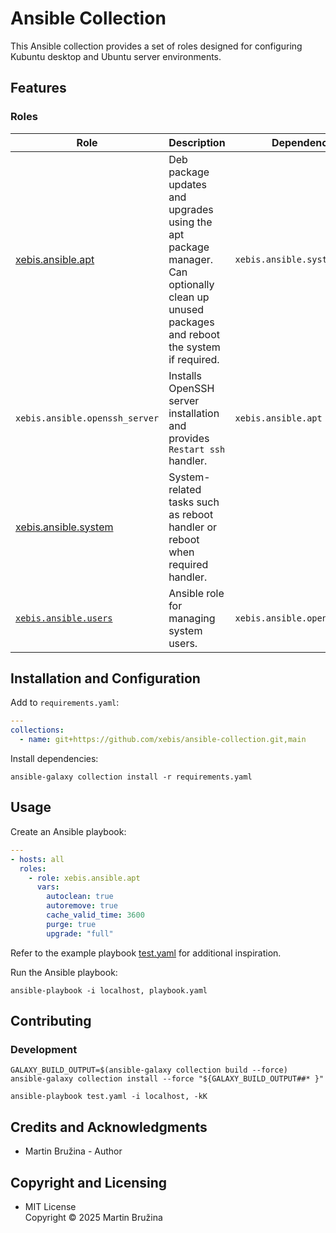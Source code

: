 # Ansible Collection

This Ansible collection provides a set of roles designed for configuring Kubuntu desktop and Ubuntu server environments.

## Features

### Roles

| Role                                           | Description                                                                                                                                | Dependencies                   |
| ---------------------------------------------- | ------------------------------------------------------------------------------------------------------------------------------------------ | ------------------------------ |
| [xebis.ansible.apt](roles/apt/README.md)       | Deb package updates and upgrades using the apt package manager. Can optionally clean up unused packages and reboot the system if required. | `xebis.ansible.system`         |
| `xebis.ansible.openssh_server`                 | Installs OpenSSH server installation and provides `Restart ssh` handler.                                                                   | `xebis.ansible.apt`            |
| [xebis.ansible.system](roles/system/README.md) | System-related tasks such as reboot handler or reboot when required handler.                                                               |                                |
| [`xebis.ansible.users`](roles/users/README.md) | Ansible role for managing system users.                                                                                                    | `xebis.ansible.openssh_server` |

## Installation and Configuration

Add to `requirements.yaml`:

```yaml
---
collections:
  - name: git+https://github.com/xebis/ansible-collection.git,main
```

Install dependencies:

```shell
ansible-galaxy collection install -r requirements.yaml
```

## Usage

Create an Ansible playbook:

```yaml
---
- hosts: all
  roles:
    - role: xebis.ansible.apt
      vars:
        autoclean: true
        autoremove: true
        cache_valid_time: 3600
        purge: true
        upgrade: "full"
```

Refer to the example playbook [test.yaml](test.yaml) for additional inspiration.

Run the Ansible playbook:

```shell
ansible-playbook -i localhost, playbook.yaml
```

## Contributing

### Development

```shell
GALAXY_BUILD_OUTPUT=$(ansible-galaxy collection build --force)
ansible-galaxy collection install --force "${GALAXY_BUILD_OUTPUT##* }"

ansible-playbook test.yaml -i localhost, -kK
```

## Credits and Acknowledgments

- Martin Bružina - Author

## Copyright and Licensing

- MIT License  
  Copyright © 2025 Martin Bružina
